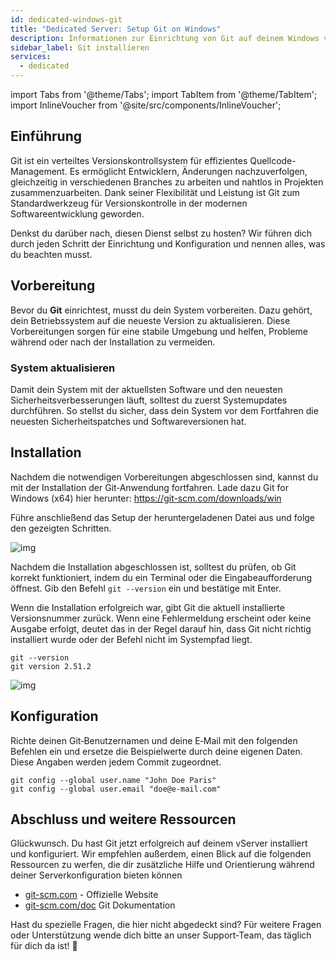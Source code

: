 ```yaml
---
id: dedicated-windows-git
title: "Dedicated Server: Setup Git on Windows"
description: Informationen zur Einrichtung von Git auf deinem Windows vServer von ZAP-Hosting - ZAP-Hosting.com Dokumentation
sidebar_label: Git installieren
services:
  - dedicated
---
```


import Tabs from '@theme/Tabs';
import TabItem from '@theme/TabItem';
import InlineVoucher from '@site/src/components/InlineVoucher';

## Einführung

Git ist ein verteiltes Versionskontrollsystem für effizientes Quellcode-Management. Es ermöglicht Entwicklern, Änderungen nachzuverfolgen, gleichzeitig in verschiedenen Branches zu arbeiten und nahtlos in Projekten zusammenzuarbeiten. Dank seiner Flexibilität und Leistung ist Git zum Standardwerkzeug für Versionskontrolle in der modernen Softwareentwicklung geworden.

Denkst du darüber nach, diesen Dienst selbst zu hosten? Wir führen dich durch jeden Schritt der Einrichtung und Konfiguration und nennen alles, was du beachten musst.

<InlineVoucher />



## Vorbereitung

Bevor du **Git** einrichtest, musst du dein System vorbereiten. Dazu gehört, dein Betriebssystem auf die neueste Version zu aktualisieren. Diese Vorbereitungen sorgen für eine stabile Umgebung und helfen, Probleme während oder nach der Installation zu vermeiden.


### System aktualisieren
Damit dein System mit der aktuellsten Software und den neuesten Sicherheitsverbesserungen läuft, solltest du zuerst Systemupdates durchführen. So stellst du sicher, dass dein System vor dem Fortfahren die neuesten Sicherheitspatches und Softwareversionen hat.



## Installation

Nachdem die notwendigen Vorbereitungen abgeschlossen sind, kannst du mit der Installation der Git‑Anwendung fortfahren. Lade dazu Git for Windows (x64) hier herunter: https://git-scm.com/downloads/win 

Führe anschließend das Setup der heruntergeladenen Datei aus und folge den gezeigten Schritten.

![img](https://screensaver01.zap-hosting.com/index.php/s/Y3Rme8q9LHSk4fg/download)

Nachdem die Installation abgeschlossen ist, solltest du prüfen, ob Git korrekt funktioniert, indem du ein Terminal oder die Eingabeaufforderung öffnest. Gib den Befehl `git --version` ein und bestätige mit Enter.

Wenn die Installation erfolgreich war, gibt Git die aktuell installierte Versionsnummer zurück. Wenn eine Fehlermeldung erscheint oder keine Ausgabe erfolgt, deutet das in der Regel darauf hin, dass Git nicht richtig installiert wurde oder der Befehl nicht im Systempfad liegt.

```
git --version
git version 2.51.2
```

![img](https://screensaver01.zap-hosting.com/index.php/s/FDDLGnLkStfb7nY/preview)



## Konfiguration

Richte deinen Git‑Benutzernamen und deine E‑Mail mit den folgenden Befehlen ein und ersetze die Beispielwerte durch deine eigenen Daten. Diese Angaben werden jedem Commit zugeordnet.

```
git config --global user.name "John Doe Paris"
git config --global user.email "doe@e-mail.com"
```



## Abschluss und weitere Ressourcen

Glückwunsch. Du hast Git jetzt erfolgreich auf deinem vServer installiert und konfiguriert. Wir empfehlen außerdem, einen Blick auf die folgenden Ressourcen zu werfen, die dir zusätzliche Hilfe und Orientierung während deiner Serverkonfiguration bieten können

- [git-scm.com](https://git-scm.com/) - Offizielle Website
- [git-scm.com/doc](https://git-scm.com/doc) Git Dokumentation

Hast du spezielle Fragen, die hier nicht abgedeckt sind? Für weitere Fragen oder Unterstützung wende dich bitte an unser Support‑Team, das täglich für dich da ist! 🙂



<InlineVoucher />